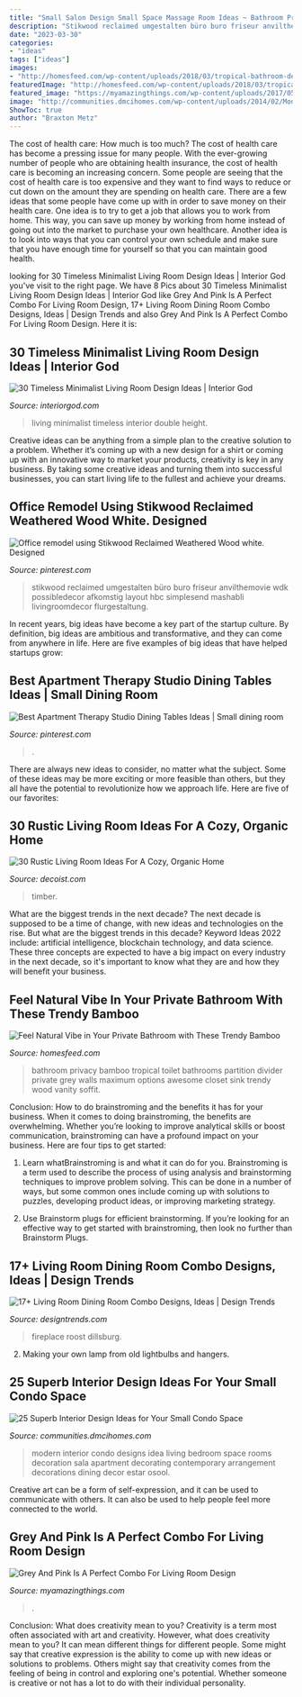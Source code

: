 ```yaml
---
title: "Small Salon Design Small Space Massage Room Ideas ~ Bathroom Privacy Bamboo Tropical Toilet Bathrooms Partition Divider Private Grey Walls Maximum Options Awesome Closet Sink Trendy Wood Vanity Soffit"
description: "Stikwood reclaimed umgestalten büro buro friseur anvilthemovie wdk possibledecor afkomstig layout hbc simplesend mashabli livingroomdecor flurgestaltung"
date: "2023-03-30"
categories:
- "ideas"
tags: ["ideas"]
images:
- "http://homesfeed.com/wp-content/uploads/2018/03/tropical-bathroom-design-bamboo-room-partition-with-dark-wood-frame-white-toilet-grey-tiled-walls-grey-tiled-floors-yellow-light-fixtures-floating-wood-bathroom-vanity-with-white-countertop.jpg"
featuredImage: "http://homesfeed.com/wp-content/uploads/2018/03/tropical-bathroom-design-bamboo-room-partition-with-dark-wood-frame-white-toilet-grey-tiled-walls-grey-tiled-floors-yellow-light-fixtures-floating-wood-bathroom-vanity-with-white-countertop.jpg"
featured_image: "https://myamazingthings.com/wp-content/uploads/2017/05/chrome-light-fixtures.jpg"
image: "http://communities.dmcihomes.com/wp-content/uploads/2014/02/Modern-Family-Room.jpg"
ShowToc: true
author: "Braxton Metz"
---
```



The cost of health care: How much is too much?
The cost of health care has become a pressing issue for many people. With the ever-growing number of people who are obtaining health insurance, the cost of health care is becoming an increasing concern. Some people are seeing that the cost of health care is too expensive and they want to find ways to reduce or cut down on the amount they are spending on health care. There are a few ideas that some people have come up with in order to save money on their health care. One idea is to try to get a job that allows you to work from home. This way, you can save up money by working from home instead of going out into the market to purchase your own healthcare. Another idea is to look into ways that you can control your own schedule and make sure that you have enough time for yourself so that you can maintain good health.

	

		
looking for 30 Timeless Minimalist Living Room Design Ideas | Interior God you've visit to the right page. We have 8 Pics about 30 Timeless Minimalist Living Room Design Ideas | Interior God like Grey And Pink Is A Perfect Combo For Living Room Design, 17+ Living Room Dining Room Combo Designs, Ideas | Design Trends and also Grey And Pink Is A Perfect Combo For Living Room Design. Here it is:
		
    
## 30 Timeless Minimalist Living Room Design Ideas | Interior God

<img loading=lazy src="http://interiorgod.com/wp-content/uploads/2016/05/double-height-minimalist-living-room.jpg" onerror="this.onerror=null;this.src='https://tse2.mm.bing.net/th?id=OIP.G070Yt1JCWx-qzzA3y7fLAHaKx&amp;pid=15.1';" alt="30 Timeless Minimalist Living Room Design Ideas | Interior God">

_Source: interiorgod.com_

>living minimalist timeless interior double height. 

	

Creative ideas can be anything from a simple plan to the creative solution to a problem. Whether it’s coming up with a new design for a shirt or coming up with an innovative way to market your products, creativity is key in any business. By taking some creative ideas and turning them into successful businesses, you can start living life to the fullest and achieve your dreams.

    
## Office Remodel Using Stikwood Reclaimed Weathered Wood White. Designed

<img loading=lazy src="https://i.pinimg.com/736x/75/16/14/751614459651164b04a0bde1bba7b149--massage-room-drawing-room.jpg?b=t" onerror="this.onerror=null;this.src='https://tse2.mm.bing.net/th?id=OIP.LLBPf_61NqwuszSHoWH8HwHaJ3&amp;pid=15.1';" alt="Office remodel using Stikwood Reclaimed Weathered Wood white. Designed">

_Source: pinterest.com_

>stikwood reclaimed umgestalten büro buro friseur anvilthemovie wdk possibledecor afkomstig layout hbc simplesend mashabli livingroomdecor flurgestaltung. 

	

In recent years, big ideas have become a key part of the startup culture. By definition, big ideas are ambitious and transformative, and they can come from anywhere in life. Here are five examples of big ideas that have helped startups grow: 

    
## Best Apartment Therapy Studio Dining Tables Ideas | Small Dining Room

<img loading=lazy src="https://i.pinimg.com/736x/53/31/07/533107e9a5ddd73e46360e4f549322a8.jpg" onerror="this.onerror=null;this.src='https://tse1.mm.bing.net/th?id=OIP.Vz2Vbjqo6qNfuPZanF2EtwAAAA&amp;pid=15.1';" alt="Best Apartment Therapy Studio Dining Tables Ideas | Small dining room">

_Source: pinterest.com_

>. 

	

There are always new ideas to consider, no matter what the subject. Some of these ideas may be more exciting or more feasible than others, but they all have the potential to revolutionize how we approach life. Here are five of our favorites: 

    
## 30 Rustic Living Room Ideas For A Cozy, Organic Home

<img loading=lazy src="https://cdn.decoist.com/wp-content/uploads/2014/10/Natural-stone-and-reclaimed-timber-shape-the-rustic-living-room.jpg" onerror="this.onerror=null;this.src='https://tse1.mm.bing.net/th?id=OIP.6GKNkjMeqe_47e-OAJGGlAHaE8&amp;pid=15.1';" alt="30 Rustic Living Room Ideas For A Cozy, Organic Home">

_Source: decoist.com_

>timber. 

	

What are the biggest trends in the next decade?
The next decade is supposed to be a time of change, with new ideas and technologies on the rise. But what are the biggest trends in this decade? Keyword Ideas 2022 include: artificial intelligence, blockchain technology, and data science. These three concepts are expected to have a big impact on every industry in the next decade, so it's important to know what they are and how they will benefit your business.

    
## Feel Natural Vibe In Your Private Bathroom With These Trendy Bamboo

<img loading=lazy src="http://homesfeed.com/wp-content/uploads/2018/03/tropical-bathroom-design-bamboo-room-partition-with-dark-wood-frame-white-toilet-grey-tiled-walls-grey-tiled-floors-yellow-light-fixtures-floating-wood-bathroom-vanity-with-white-countertop.jpg" onerror="this.onerror=null;this.src='https://tse3.mm.bing.net/th?id=OIP.RAV4JBb7Z1JsqAJxXj1-nAHaLm&amp;pid=15.1';" alt="Feel Natural Vibe in Your Private Bathroom with These Trendy Bamboo">

_Source: homesfeed.com_

>bathroom privacy bamboo tropical toilet bathrooms partition divider private grey walls maximum options awesome closet sink trendy wood vanity soffit. 

	

Conclusion: How to do brainstroming and the benefits it has for your business.
When it comes to doing brainstroming, the benefits are overwhelming. Whether you’re looking to improve analytical skills or boost communication, brainstroming can have a profound impact on your business. Here are four tips to get started:
1. Learn whatBrainstroming is and what it can do for you. Brainstroming is a term used to describe the process of using analysis and brainstorming techniques to improve problem solving. This can be done in a number of ways, but some common ones include coming up with solutions to puzzles, developing product ideas, or improving marketing strategy.

2. Use Brainstorm plugs for efficient brainstorming. If you’re looking for an effective way to get started with brainstroming, then look no further than Brainstorm Plugs.

    
## 17+ Living Room Dining Room Combo Designs, Ideas | Design Trends

<img loading=lazy src="https://images.designtrends.com/wp-content/uploads/2016/09/07173719/Rustic-Living-Room-and-Dining-Combo-.jpg" onerror="this.onerror=null;this.src='https://tse3.mm.bing.net/th?id=OIP.BCrbtou_RIobRL30rav_tgHaE8&amp;pid=15.1';" alt="17+ Living Room Dining Room Combo Designs, Ideas | Design Trends">

_Source: designtrends.com_

>fireplace roost dillsburg. 

	

2. Making your own lamp from old lightbulbs and hangers.

    
## 25 Superb Interior Design Ideas For Your Small Condo Space

<img loading=lazy src="http://communities.dmcihomes.com/wp-content/uploads/2014/02/Modern-Family-Room.jpg" onerror="this.onerror=null;this.src='https://tse4.mm.bing.net/th?id=OIP.zsG87Wc8fyoX5VivcTaGewHaFi&amp;pid=15.1';" alt="25 Superb Interior Design Ideas for Your Small Condo Space">

_Source: communities.dmcihomes.com_

>modern interior condo designs idea living bedroom space rooms decoration sala apartment decorating contemporary arrangement decorations dining decor estar osool. 

	

Creative art can be a form of self-expression, and it can be used to communicate with others. It can also be used to help people feel more connected to the world.

    
## Grey And Pink Is A Perfect Combo For Living Room Design

<img loading=lazy src="https://myamazingthings.com/wp-content/uploads/2017/05/chrome-light-fixtures.jpg" onerror="this.onerror=null;this.src='https://tse2.mm.bing.net/th?id=OIP.lNNOmgqXTrF3jgql-L2K_AHaE7&amp;pid=15.1';" alt="Grey And Pink Is A Perfect Combo For Living Room Design">

_Source: myamazingthings.com_

>. 

	

Conclusion: What does creativity mean to you?
Creativity is a term most often associated with art and creativity. However, what does creativity mean to you? It can mean different things for different people. Some might say that creative expression is the ability to come up with new ideas or solutions to problems. Others might say that creativity comes from the feeling of being in control and exploring one's potential. Whether someone is creative or not has a lot to do with their individual personality.

